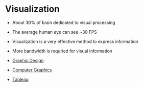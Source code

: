 # Visualization

- About 30% of brain dedicated to visual processing
- The average human eye can see ~30 FPS
- Visualization is a very effective method to express information
- More bandwidth is requried for visual information

- [Graphic Design](graphic-design.md)
- [Computer Graphics](computer-graphics.md)
- [Tableau](tableau.md)

